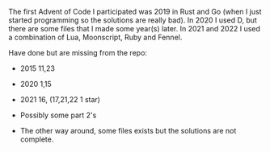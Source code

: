 The first Advent of Code I participated was 2019 in Rust and Go (when I just started programming so the solutions are really bad).
In 2020 I used D, but there are some files that I made some year(s) later.
In 2021 and 2022 I used a combination of Lua, Moonscript, Ruby and Fennel.

Have done but are missing from the repo:
* 2015 11,23
* 2020 1,15
* 2021 16, (17,21,22 1 star)

* Possibly some part 2's
* The other way around, some files exists but the solutions are not complete.
